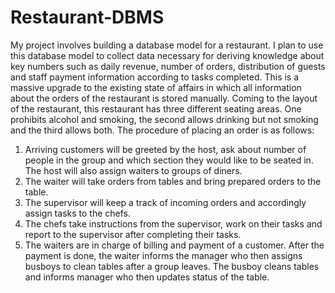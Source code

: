 # Restaurant-DBMS


My project involves building a database model for a restaurant. I plan to use this database model to collect data necessary for deriving knowledge about key numbers such as daily revenue, number of orders, distribution of guests and staff payment information according to tasks completed. This is a massive upgrade to the existing state of affairs in which all information about the orders of the restaurant is stored manually. 
Coming to the layout of the restaurant, this restaurant has three different seating areas. One prohibits alcohol and smoking, the second allows drinking but not smoking and the third allows both. The procedure of placing an order is as follows:
1.	Arriving customers will be greeted by the host, ask about number of people in the group and which section they would like to be seated in. The host will also assign waiters to groups of diners.
2.	The waiter will take orders from tables and bring prepared orders to the table.
3.	The supervisor will keep a track of incoming orders and accordingly assign tasks to the chefs. 
4.	The chefs take instructions from the supervisor, work on their tasks and report to the supervisor after completing their tasks.
5.	The waiters are in charge of billing and payment of a customer. After the payment is done, the waiter informs the manager who then assigns busboys to clean tables after a group leaves. The busboy cleans tables and informs manager who then updates status of the table.









